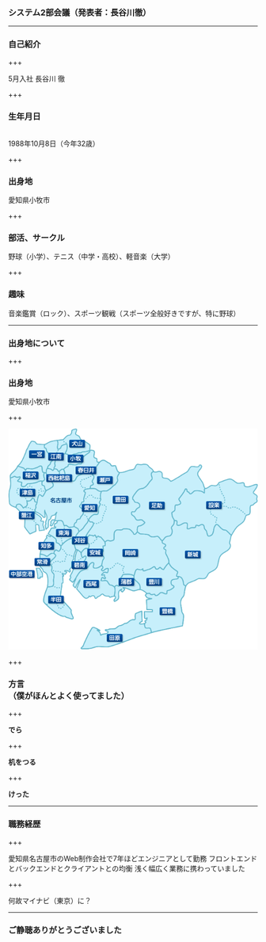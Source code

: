 ### システム2部会議（発表者：長谷川徹）

---

### 自己紹介

+++

5月入社 長谷川 徹

+++

### 生年月日
<br>1988年10月8日（今年32歳）

+++

### 出身地
愛知県小牧市

+++

### 部活、サークル
野球（小学）、テニス（中学・高校）、軽音楽（大学）

+++

### 趣味
音楽鑑賞（ロック）、スポーツ観戦（スポーツ全般好きですが、特に野球）

---

### 出身地について

+++

### 出身地
愛知県小牧市

+++

![aichi](assets/images/aichi.gif)

+++

### 方言<br>（僕がほんとよく使ってました）

+++

<strong>でら</strong>

+++

<strong>机をつる</strong>

+++

<strong>けった</strong>

---

### 職務経歴

+++

愛知県名古屋市のWeb制作会社で7年ほどエンジニアとして勤務
フロントエンドとバックエンドとクライアントとの均衡
浅く幅広く業務に携わっていました

+++

何故マイナビ（東京）に？

---

### ご静聴ありがとうございました
